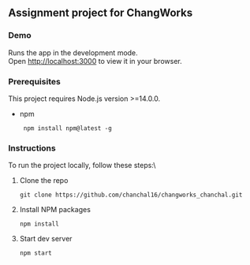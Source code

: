 ## Assignment project for ChangWorks

### Demo

Runs the app in the development mode.\
Open [http://localhost:3000](http://localhost:3000) to view it in your browser.


### Prerequisites
This project requires Node.js version >=14.0.0.
* npm
  ```
   npm install npm@latest -g
  ```

### Instructions
To run the project locally, follow these steps:\

1. Clone the repo
   ```
   git clone https://github.com/chanchal16/changworks_chanchal.git
   ```
   
2. Install NPM packages
   ```
   npm install
   ```
   
 3. Start dev server
    ```
    npm start
    ```

